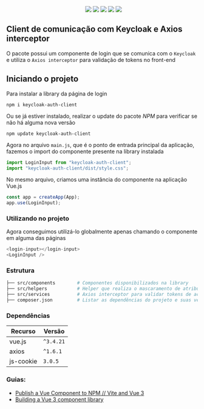 <p align="center">
&nbsp;
    <img src="https://img.shields.io/badge/version-v0.0.9-blue"/>
    <img src="https://img.shields.io/github/contributors/leonardoakio/keycloak-client"/>
    <img src="https://img.shields.io/github/stars/leonardoakio/keycloak-client?style=sociale"/>
    <img src="https://img.shields.io/github/forks/leonardoakio/keycloak-client?style=social"/>
    <img src="https://img.shields.io/badge/License-MIT-blue"/>
</p>

## Client de comunicação com Keycloak e Axios interceptor
O pacote possui um componente de login que se comunica com o `Keycloak` e utiliza o `Axios interceptor` para validação de tokens no front-end

## Iniciando o projeto
Para instalar a library da página de login 
```shell
npm i keycloak-auth-client
```
Ou se já estiver instalado, realizar o update do pacote *NPM* para verificar se não há alguma nova versão
```shell
npm update keycloak-auth-client
```
Agora no arquivo `main.js`, que é o ponto de entrada principal da aplicação, fazemos o import do componente presente na library instalada 
```javascript
import LoginInput from "keycloak-auth-client";
import "keycloak-auth-client/dist/style.css";
```
No mesmo arquivo, criamos uma instância do componente na aplicação Vue.js
```javascript
const app = createApp(App);
app.use(LoginInput);
```
### Utilizando no projeto
Agora conseguimos utilizá-lo globalmente apenas chamando o componente em alguma das páginas
```javascript
<login-input></login-input>
<LoginInput />
```

### Estrutura
```bash
├── src/components        # Componentes disponibilizados na library
├── src/helpers           # Helper que realiza o mascaramento de atributos
├── src/services          # Axios interceptor para validar tokens de acesso e refresh token
├── composer.json         # Listar as dependências do projeto e suas versões
```

### Dependências
| Recurso            | Versão    |
|--------------------|-----------|
| vue.js             | `^3.4.21` |
| axios              | `^1.6.1`  |
| js-cookie          | `3.0.5`   |

### Guias:
- [Publish a Vue Component to NPM // Vite and Vue 3](https://www.youtube.com/watch?v=5QV9wVc8c7g)
- [Building a Vue 3 component library](https://blog.logrocket.com/building-vue-3-component-library/)

